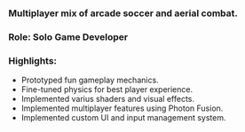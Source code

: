 ### Multiplayer mix of arcade soccer and aerial combat.

### Role: **Solo Game Developer**

### Highlights:
* Prototyped fun gameplay mechanics.
* Fine-tuned physics for best player experience.
* Implemented varius shaders and visual effects.
* Implemented multiplayer features using Photon Fusion.
* Implemented custom UI and input management system.